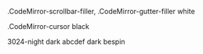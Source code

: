 .CodeMirror-scrollbar-filler, .CodeMirror-gutter-filler white

.CodeMirror-cursor  black


3024-night dark
abcdef dark
bespin
